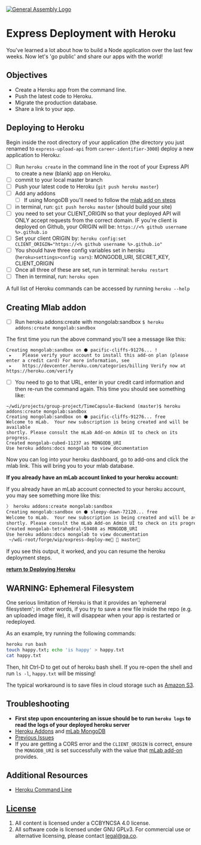 [![General Assembly Logo](https://camo.githubusercontent.com/1a91b05b8f4d44b5bbfb83abac2b0996d8e26c92/687474703a2f2f692e696d6775722e636f6d2f6b6538555354712e706e67)](https://generalassemb.ly/education/web-development-immersive)

# Express Deployment with Heroku

You've learned a lot about how to build a Node application over the last
few weeks. Now let's 'go public' and share our apps with the world!

## Objectives

- Create a Heroku app from the command line.
- Push the latest code to Heroku.
- Migrate the production database.
- Share a link to your app.

## Deploying to Heroku

Begin inside the root directory of your application (the directory you
just renamed to `express-upload-api` from `career-identifier-3000`) deploy a new
application to Heroku:

- [ ] Run `heroku create` in the command line in the root of your Express API to
create a new (blank) app on Heroku.
- [ ] commit to your local master branch
- [ ] Push your latest code to Heroku (`git push heroku master`)
- [ ] Add any addons
  - [ ] If using MongoDB you'll need to follow the [mlab add on steps](#creating-mlab-addon)
- [ ] in terminal, run: `git push heroku master`  (should build your site)
- [ ] you need to set your CLIENT_ORIGIN so that your deployed API will ONLY
accept requests from the correct domain. IF you're client is deployed on Github,
your ORIGIN will be:
      `https://<% github username %>.github.io`
- [ ] Set your client ORIGIN by:
      `heroku config:set CLIENT_ORIGIN="https://<% github username %>.github.io"`
- [ ] You should have three config variables set in heroku
(`heroku>settings>config vars`): MONGODB_URI, SECRET_KEY, CLIENT_ORIGIN
- [ ] Once all three of these are set, run in terminal: `heroku restart`
- [ ] Then in terminal, run: `heroku open`

A full list of Heroku commands can be accessed by running `heroku --help`

## Creating Mlab addon

- [ ] Run heroku addons:create with mongolab:sandbox
`$ heroku addons:create mongolab:sandbox`

The first time you run the above command you'll see a message like this:

```
Creating mongolab:sandbox on ⬢ pacific-cliffs-91276... !
 ▸    Please verify your account to install this add-on plan (please enter a credit card) For more information, see
 ▸    https://devcenter.heroku.com/categories/billing Verify now at https://heroku.com/verify
```

- [ ] You need to go to that URL, enter in your credit card information and then
 re-run the command again. This time you should see something like:

```
~/wdi/projects/group-project/TimeCapsule-Backend (master)$ heroku addons:create mongolab:sandbox
Creating mongolab:sandbox on ⬢ pacific-cliffs-91276... free
Welcome to mLab.  Your new subscription is being created and will be available
shortly. Please consult the mLab Add-on Admin UI to check on its progress.
Created mongolab-cubed-11237 as MONGODB_URI
Use heroku addons:docs mongolab to view documentation
```

Now you can log into your heroku dashboard, go to add-ons and click the mlab
link. This will bring you to your mlab database.

**If you already have an mLab account linked to your heroku account:**

If you already have an mLab account connected to your heroku account, you may
see something more like this:

```sh
〉 heroku addons:create mongolab:sandbox
Creating mongolab:sandbox on ⬢ sleepy-dawn-72120... free
Welcome to mLab.  Your new subscription is being created and will be available
shortly. Please consult the mLab Add-on Admin UI to check on its progress.
Created mongolab-tetrahedral-59408 as MONGODB_URI
Use heroku addons:docs mongolab to view documentation
 ~/wdi-root/forge/wip/express-deploy-me  master
```

If you see this output, it worked, and you can resume the heroku deployment steps.

**[return to Deploying Heroku](#deploying-to-heroku)**

## WARNING: Ephemeral Filesystem

One serious limitation of Heroku is that it provides an 'ephemeral filesystem';
in other words, if you try to save a new file inside the repo (e.g. an uploaded
image file), it will disappear when your app is restarted or redeployed.

As an example, try running the following commands:

```sh
heroku run bash
touch happy.txt; echo 'is happy' > happy.txt
cat happy.txt
```

Then, hit Ctrl-D to get out of heroku bash shell. If you re-open the shell and
run `ls -l`, `happy.txt` will be missing!

The typical workaround is to save files in cloud storage such as [Amazon
S3](https://aws.amazon.com/s3/).

## Troubleshooting

- **First step upon encountering an issue should be to run `heroku logs` to
read the logs of your deployed heroku server**
- [Heroku Addons](https://devcenter.heroku.com/articles/managing-add-ons) and [mLab MongoDB](https://elements.heroku.com/addons/mongolab)
- [Previous Issues](https://git.generalassemb.ly/ga-wdi-boston/team-project/issues?utf8=%E2%9C%93&q=is%3Aissue%20deploy%2C%20heroku)
- If you are getting a CORS error and the `CLIENT_ORIGIN` is correct, ensure the
`MONGODB_URI` is set successfully with the value that [mLab add-on](https://devcenter.heroku.com/articles/mongolab) provides.

## Additional Resources

- [Heroku Command Line](https://devcenter.heroku.com/categories/command-line)

## [License](LICENSE)

1. All content is licensed under a CC­BY­NC­SA 4.0 license.
1. All software code is licensed under GNU GPLv3. For commercial use or
    alternative licensing, please contact legal@ga.co.
